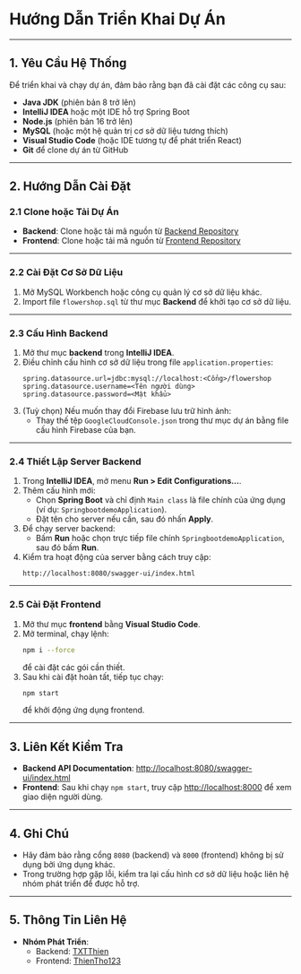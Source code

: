 
# Hướng Dẫn Triển Khai Dự Án

---

## 1. Yêu Cầu Hệ Thống
Để triển khai và chạy dự án, đảm bảo rằng bạn đã cài đặt các công cụ sau:
- **Java JDK** (phiên bản 8 trở lên)
- **IntelliJ IDEA** hoặc một IDE hỗ trợ Spring Boot
- **Node.js** (phiên bản 16 trở lên)
- **MySQL** (hoặc một hệ quản trị cơ sở dữ liệu tương thích)
- **Visual Studio Code** (hoặc IDE tương tự để phát triển React)
- **Git** để clone dự án từ GitHub

---

## 2. Hướng Dẫn Cài Đặt

### 2.1 Clone hoặc Tải Dự Án
- **Backend**: Clone hoặc tải mã nguồn từ [Backend Repository](https://github.com/TXTThien/FlowerShop.git)
- **Frontend**: Clone hoặc tải mã nguồn từ [Frontend Repository](https://github.com/ThienTho123/frontend-flower.git)

---

### 2.2 Cài Đặt Cơ Sở Dữ Liệu
1. Mở MySQL Workbench hoặc công cụ quản lý cơ sở dữ liệu khác.
2. Import file `flowershop.sql` từ thư mục **Backend** để khởi tạo cơ sở dữ liệu.

---

### 2.3 Cấu Hình Backend
1. Mở thư mục **backend** trong **IntelliJ IDEA**.
2. Điều chỉnh cấu hình cơ sở dữ liệu trong file `application.properties`:
   ```properties
   spring.datasource.url=jdbc:mysql://localhost:<Cổng>/flowershop
   spring.datasource.username=<Tên người dùng>
   spring.datasource.password=<Mật khẩu>
   ```
3. (Tuỳ chọn) Nếu muốn thay đổi Firebase lưu trữ hình ảnh:
   - Thay thế tệp `GoogleCloudConsole.json` trong thư mục dự án bằng file cấu hình Firebase của bạn.

---

### 2.4 Thiết Lập Server Backend
1. Trong **IntelliJ IDEA**, mở menu **Run > Edit Configurations…**.
2. Thêm cấu hình mới:
   - Chọn **Spring Boot** và chỉ định `Main class` là file chính của ứng dụng (ví dụ: `SpringbootdemoApplication`).
   - Đặt tên cho server nếu cần, sau đó nhấn **Apply**.
3. Để chạy server backend:
   - Bấm **Run** hoặc chọn trực tiếp file chính `SpringbootdemoApplication`, sau đó bấm **Run**.
4. Kiểm tra hoạt động của server bằng cách truy cập:
   ```
   http://localhost:8080/swagger-ui/index.html
   ```

---

### 2.5 Cài Đặt Frontend
1. Mở thư mục **frontend** bằng **Visual Studio Code**.
2. Mở terminal, chạy lệnh:
   ```bash
   npm i --force
   ```
   để cài đặt các gói cần thiết.
3. Sau khi cài đặt hoàn tất, tiếp tục chạy:
   ```bash
   npm start
   ```
   để khởi động ứng dụng frontend.

---

## 3. Liên Kết Kiểm Tra
- **Backend API Documentation**: [http://localhost:8080/swagger-ui/index.html](http://localhost:8080/swagger-ui/index.html)
- **Frontend**: Sau khi chạy `npm start`, truy cập [http://localhost:8000](http://localhost:8000) để xem giao diện người dùng.

---

## 4. Ghi Chú
- Hãy đảm bảo rằng cổng `8080` (backend) và `8000` (frontend) không bị sử dụng bởi ứng dụng khác.
- Trong trường hợp gặp lỗi, kiểm tra lại cấu hình cơ sở dữ liệu hoặc liên hệ nhóm phát triển để được hỗ trợ.

--- 

## 5. Thông Tin Liên Hệ
- **Nhóm Phát Triển**: 
  - Backend: [TXTThien](https://github.com/TXTThien)
  - Frontend: [ThienTho123](https://github.com/ThienTho123) 
